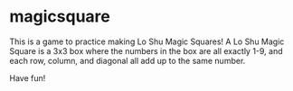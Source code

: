 # magicsquare
This is a game to practice making Lo Shu Magic Squares! A Lo Shu Magic Square is a 3x3 box where the numbers in the box are all exactly 1-9, and each row, column, and diagonal all add up to the same number.

Have fun!
